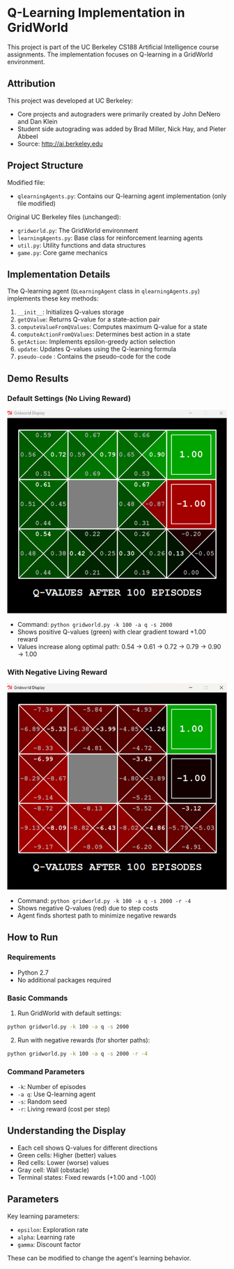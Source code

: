 # Q-Learning Implementation in GridWorld

This project is part of the UC Berkeley CS188 Artificial Intelligence course assignments. The implementation focuses on Q-learning in a GridWorld environment.

## Attribution
This project was developed at UC Berkeley:
- Core projects and autograders were primarily created by John DeNero and Dan Klein
- Student side autograding was added by Brad Miller, Nick Hay, and Pieter Abbeel
- Source: http://ai.berkeley.edu

## Project Structure

Modified file:
- `qlearningAgents.py`: Contains our Q-learning agent implementation (only file modified)

Original UC Berkeley files (unchanged):
- `gridworld.py`: The GridWorld environment
- `learningAgents.py`: Base class for reinforcement learning agents
- `util.py`: Utility functions and data structures
- `game.py`: Core game mechanics

## Implementation Details

The Q-learning agent (`QLearningAgent` class in `qlearningAgents.py`) implements these key methods:

1. `__init__`: Initializes Q-values storage
2. `getQValue`: Returns Q-value for a state-action pair
3. `computeValueFromQValues`: Computes maximum Q-value for a state
4. `computeActionFromQValues`: Determines best action in a state
5. `getAction`: Implements epsilon-greedy action selection
6. `update`: Updates Q-values using the Q-learning formula
7. `pseudo-code` : Contains the pseudo-code for the code

## Demo Results

### Default Settings (No Living Reward)
![Q-values after 100 episodes](demo1.png)
- Command: `python gridworld.py -k 100 -a q -s 2000`
- Shows positive Q-values (green) with clear gradient toward +1.00 reward
- Values increase along optimal path: 0.54 → 0.61 → 0.72 → 0.79 → 0.90 → 1.00

### With Negative Living Reward
![Q-values with negative rewards](demo2.png)
- Command: `python gridworld.py -k 100 -a q -s 2000 -r -4`
- Shows negative Q-values (red) due to step costs
- Agent finds shortest path to minimize negative rewards

## How to Run

### Requirements
- Python 2.7
- No additional packages required

### Basic Commands

1. Run GridWorld with default settings:
```bash
python gridworld.py -k 100 -a q -s 2000
```

2. Run with negative rewards (for shorter paths):
```bash
python gridworld.py -k 100 -a q -s 2000 -r -4
```

### Command Parameters
- `-k`: Number of episodes
- `-a q`: Use Q-learning agent
- `-s`: Random seed
- `-r`: Living reward (cost per step)

## Understanding the Display

- Each cell shows Q-values for different directions
- Green cells: Higher (better) values
- Red cells: Lower (worse) values
- Gray cell: Wall (obstacle)
- Terminal states: Fixed rewards (+1.00 and -1.00)

## Parameters

Key learning parameters:
- `epsilon`: Exploration rate
- `alpha`: Learning rate
- `gamma`: Discount factor

These can be modified to change the agent's learning behavior. 

